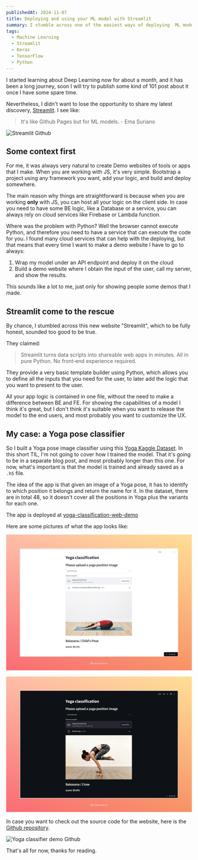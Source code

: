 ```yaml
---
publishedAt: 2024-11-07
title: Deploying and using your ML model with Streamlit
summary: I stumble across one of the easiest ways of deploying  ML models online so anyone can use it
tags:
  - Machine Learning
  - Streamlit
  - Keras
  - TensorFlow
  - Python
---
```


I started learning about Deep Learning now for about a month, and it has been a long journey, soon I will try to publish some kind of 101 post about it once I have some spare time.

Nevertheless, I didn't want to lose the opportunity to share my latest discovery, [Streamlit](https://streamlit.io/). I see like:

> It's like Github Pages but for ML models. - Ema Suriano

![Streamlit Github](https://opengraph.githubassets.com/EmaSuriano/streamlit/streamlit)

## Some context first

For me, it was always very natural to create Demo websites of tools or apps that I make. When you are working with JS, it's very simple. Bootstrap a project using any framework you want, add your logic, and build and deploy somewhere.

The main reason why things are straightforward is because when you are working **only** with JS, you can host all your logic on the client side. In case you need to have some BE logic, like a Database or a service, you can always rely on cloud services like Firebase or Lambda function.

Where was the problem with Python? Well the browser cannot execute Python, and therefore you need to have a service that can execute the code for you. I found many cloud services that can help with the deploying, but that means that every time I want to make a demo website I have to go to always:

1. Wrap my model under an API endpoint and deploy it on the cloud
2. Build a demo website where I obtain the input of the user, call my server, and show the results.

This sounds like a lot to me, just only for showing people some demos that I made.

## Streamlit come to the rescue

By chance, I stumbled across this new website "Streamlit", which to be fully honest, sounded too good to be true.

They claimed:

> Streamlit turns data scripts into shareable web apps in minutes. All in pure Python. No front‑end experience required.

They provide a very basic template builder using Python, which allows you to define all the inputs that you need for the user, to later add the logic that you want to present to the user.

All your app logic is contained in one file, without the need to make a difference between BE and FE. For showing the capabilities of a model I think it's great, but I don't think it's suitable when you want to release the model to the end users, and most probably you want to customize the UX.

## My case: a Yoga pose classifier

So I built a Yoga pose image classifier using this [Yoga Kaggle Dataset](https://www.kaggle.com/datasets/tr1gg3rtrash/yoga-posture-dataset). In this short TIL, I'm not going to cover how I trained the model. That it's going to be in a separate blog post, and most probably longer than this one. For now, what's important is that the model is trained and already saved as a `.h5` file.

The idea of the app is that given an image of a Yoga pose, it has to identify to which position it belongs and return the name for it. In the dataset, there are in total 48, so it doesn't cover all the positions in Yoga plus the variants for each one.

The app is deployed at [yoga-classification-web-demo](https://yoga-classification-web-demo.streamlit.app/)

Here are some pictures of what the app looks like:

![Light theme](https://raw.githubusercontent.com/EmaSuriano/yoga-classification-web-demo/refs/heads/main/assets/light.png)

![Dark theme](https://raw.githubusercontent.com/EmaSuriano/yoga-classification-web-demo/refs/heads/main/assets/dark.png)

In case you want to check out the source code for the website, here is the [Github repository](https://github.com/EmaSuriano/yoga-classification-web-demo/tree/main).

![Yoga classifier demo Github](https://opengraph.githubassets.com/random/EmaSuriano/yoga-classification-web-demo)

That's all for now, thanks for reading.
